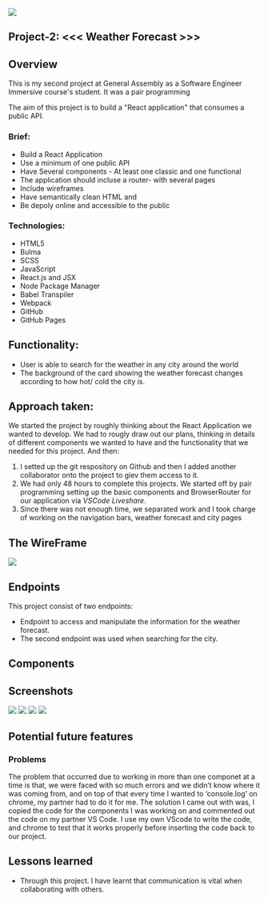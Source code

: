 ![](https://ga-dash.s3.amazonaws.com/production/assets/logo-9f88ae6c9c3871690e33280fcf557f33.png)

## Project-2: <<< Weather Forecast >>>

## Overview 
This is my second project at General Assembly as a Software Engineer Immersive course's student. It was a pair programming 

The aim of this project is to build a "React application" that consumes a public API.

### Brief:

* Build a React Application
* Use a minimum of one public API
* Have Several components - At least one classic and one functional
* The application should incluse a router- with several pages
* Include wireframes 
* Have semantically clean HTML and 
* Be depoly online and accessible to the public

### Technologies:

* HTML5
* Bulma
* SCSS
* JavaScript
* React.js and JSX 
* Node Package Manager
* Babel Transpiler
* Webpack
* GitHub 
* GitHub Pages


## Functionality: 
* User is able to search for the weather in any city around the world
* The background of the card showing the weather forecast changes according to how hot/ cold the city is. 

## Approach taken:
We started the project by roughly thinking about the React Application we wanted to develop. 
We had to rougly draw out our plans, thinking in details of different components we wanted to have and the functionality that we needed for this project. And then:

1. I setted up the git respository on Github and then I added another collaborator onto the project to giev them access to it. 
2. We had only 48 hours to complete this projects. We started off by pair programming setting up the basic components and BrowserRouter for our application via *VSCode Liveshare*. 
3. Since there was not enough time, we separated work and I took charge of working on the navigation bars, weather forecast and city pages


## The WireFrame
![](https://i.imgur.com/h56OKdSl.png)

## Endpoints
This project consist of two endpoints:

* Endpoint to access and manipulate the information for the weather forecast.
* The second endpoint was used when searching for the city.

## Components


## Screenshots

![](https://i.imgur.com/Jvp7HS7l.png)
![](https://i.imgur.com/sstJRRUm.png)
![](https://i.imgur.com/DUnvAiJm.png)
![](https://i.imgur.com/xkBi8RPm.png)
## Potential future features

###  Problems 
The problem that occurred due to working in more than one componet at a time is that, we were faced with so much errors and we didn’t know where it was coming from, and on top of that every time I wanted to ‘console.log’ on chrome, my partner had to do it for me. The solution I came out with was, I copied the code for the components I was working on and commented out the code on my partner VS Code.  I use my own VScode to write the code, and chrome to test that it works properly before inserting the code back to our project. 
## Lessons learned

* Through this project. I have learnt that communication is vital when collaborating with others. 


